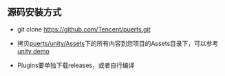 ## 源码安装方式

* git clone https://github.com/Tencent/puerts.git

* 拷贝[puerts/unity/Assets](unity/Assets)下的所有内容到您项目的Assets目录下，可以参考[unity demo](https://github.com/chexiongsheng/puerts_unity_demo)

* Plugins要单独下载releases，或者自行编译